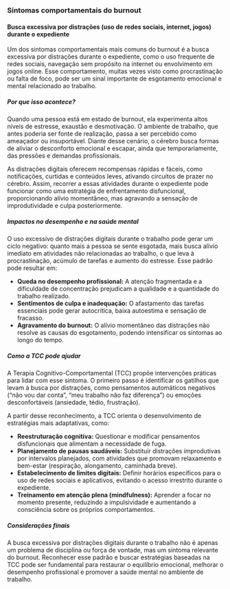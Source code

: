 
### Sintomas comportamentais do burnout

#### Busca excessiva por distrações (uso de redes sociais, internet, jogos) durante o expediente

Um dos sintomas comportamentais mais comuns do burnout é a busca excessiva por distrações durante o expediente, como o uso frequente de redes sociais, navegação sem propósito na internet ou envolvimento em jogos online. Esse comportamento, muitas vezes visto como procrastinação ou falta de foco, pode ser um sinal importante de esgotamento emocional e mental relacionado ao trabalho.

##### Por que isso acontece?

Quando uma pessoa está em estado de burnout, ela experimenta altos níveis de estresse, exaustão e desmotivação. O ambiente de trabalho, que antes poderia ser fonte de realização, passa a ser percebido como ameaçador ou insuportável. Diante desse cenário, o cérebro busca formas de aliviar o desconforto emocional e escapar, ainda que temporariamente, das pressões e demandas profissionais.

As distrações digitais oferecem recompensas rápidas e fáceis, como notificações, curtidas e conteúdos leves, ativando circuitos de prazer no cérebro. Assim, recorrer a essas atividades durante o expediente pode funcionar como uma estratégia de enfrentamento disfuncional, proporcionando alívio momentâneo, mas agravando a sensação de improdutividade e culpa posteriormente.

##### Impactos no desempenho e na saúde mental

O uso excessivo de distrações digitais durante o trabalho pode gerar um ciclo negativo: quanto mais a pessoa se sente esgotada, mais busca alívio imediato em atividades não relacionadas ao trabalho, o que leva à procrastinação, acúmulo de tarefas e aumento do estresse. Esse padrão pode resultar em:

- **Queda no desempenho profissional:** A atenção fragmentada e a dificuldade de concentração prejudicam a qualidade e a quantidade do trabalho realizado.
- **Sentimentos de culpa e inadequação:** O afastamento das tarefas essenciais pode gerar autocrítica, baixa autoestima e sensação de fracasso.
- **Agravamento do burnout:** O alívio momentâneo das distrações não resolve as causas do esgotamento, podendo intensificar os sintomas ao longo do tempo.

##### Como a TCC pode ajudar

A Terapia Cognitivo-Comportamental (TCC) propõe intervenções práticas para lidar com esse sintoma. O primeiro passo é identificar os gatilhos que levam à busca por distrações, como pensamentos automáticos negativos (“não vou dar conta”, “meu trabalho não faz diferença”) ou emoções desconfortáveis (ansiedade, tédio, frustração).

A partir desse reconhecimento, a TCC orienta o desenvolvimento de estratégias mais adaptativas, como:

- **Reestruturação cognitiva:** Questionar e modificar pensamentos disfuncionais que alimentam a necessidade de fuga.
- **Planejamento de pausas saudáveis:** Substituir distrações improdutivas por intervalos planejados, com atividades que promovam relaxamento e bem-estar (respiração, alongamento, caminhada breve).
- **Estabelecimento de limites digitais:** Definir horários específicos para o uso de redes sociais e aplicativos, evitando o acesso irrestrito durante o expediente.
- **Treinamento em atenção plena (mindfulness):** Aprender a focar no momento presente, reduzindo a impulsividade e aumentando a consciência sobre os próprios comportamentos.

##### Considerações finais

A busca excessiva por distrações digitais durante o trabalho não é apenas um problema de disciplina ou força de vontade, mas um sintoma relevante do burnout. Reconhecer esse padrão e buscar estratégias baseadas na TCC pode ser fundamental para restaurar o equilíbrio emocional, melhorar o desempenho profissional e promover a saúde mental no ambiente de trabalho.
```
